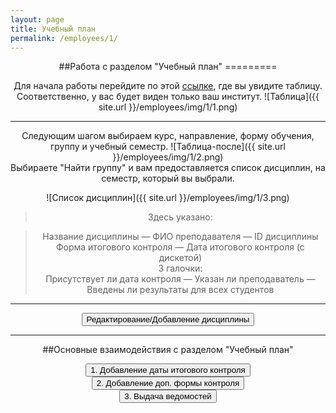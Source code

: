 ```yaml
---
layout: page
title: Учебный план
permalink: /employees/1/
---
```

<center>
##Работа с разделом "Учебный план"
=========

Для начала работы перейдите по этой [ссылке](http://matrix2.mgup.ru/study/2014-1/plans "Учебный план"), где вы увидите таблицу.  
Соответственно, у вас будет виден только ваш институт.
![Таблица]({{ site.url }}/employees/img/1/1.png)  
***
Следующим шагом выбираем курс, направление, форму обучения, группу и учебный семестр.
![Таблица-после]({{ site.url }}/employees/img/1/2.png)  
Выбираете "Найти группу" и вам предоставляется список дисциплин, на семестр, который вы выбрали.

![Список дисциплин]({{ site.url }}/employees/img/1/3.png)  


>Здесь указано:  

> Название дисциплины — ФИО преподавателя — ID дисциплины  
Форма итогового контроля — Дата итогового контроля (с дискетой)  
3 галочки:  
Присутствует ли дата контроля — Указан ли преподаватель — Введены ли результаты для всех студентов

***


</details>
<div class="spoil">
<div class="smallfont"><input type="button" value="Редактирование/Добавление дисциплины" class="input-button" onclick="if (this.parentNode.parentNode.getElementsByTagName('div')[1].getElementsByTagName('div')[0].style.display != '') { this.parentNode.parentNode.getElementsByTagName('div')[1].getElementsByTagName('div')[0].style.display = ''; this.innerText = ''; this.value = 'Свернуть'; } else { this.parentNode.parentNode.getElementsByTagName('div')[1].getElementsByTagName('div')[0].style.display = 'none'; this.innerText = ''; this.value = 'Текст спойлера'; }"/>
</div>
<div class="alt2">
<div style="display: none;">

Щёлкаем "Редактировать дисциплину"
![Щелкаем]({{ site.url }}/employees/img/1/4.png)  
И получаем  
![Поле редактирования]({{ site.url }}/employees/img/1/5.png)  
Здесь вы можете поменять большую часть данных о дисциплине:  
Преподавателя, итоговую форму оценки и т.д.  
Если надо добавить дополнительный контроль, просто щёлкните на соответствующей надписи.

***
Выбираем
![выбрали]({{ site.url }}/employees/img/1/6.png)  
И появляется поле добавления дисциплины
![Поле добавления]({{ site.url }}/employees/img/1/7.png)  
Здесь набирается кафедра, название дисциплины, ведущий преподаватель и форма итогового контроля.

</div>
</div>
</div>

***

##Основные взаимодействия с разделом "Учебный план"

</details>
<div class="spoil">
<div class="smallfont"><input type="button" value="1. Добавление даты итогового контроля" class="input-button" onclick="if (this.parentNode.parentNode.getElementsByTagName('div')[1].getElementsByTagName('div')[0].style.display != '') { this.parentNode.parentNode.getElementsByTagName('div')[1].getElementsByTagName('div')[0].style.display = ''; this.innerText = ''; this.value = 'Свернуть'; } else { this.parentNode.parentNode.getElementsByTagName('div')[1].getElementsByTagName('div')[0].style.display = 'none'; this.innerText = ''; this.value = 'Текст спойлера'; }"/>
</div>
<div class="alt2">
<div style="display: none;">

Находим поле — ![Само поле]({{ site.url }}/employees/img/1/8.png), щелкаем  и появляется календарь, в котором вы можете выбрать дату экзамена, или доп. итогового контроля.  
![Календарик]({{ site.url }}/employees/img/1/9.png) 

</div>
</div>
</div>


</details>
<div class="spoil">
<div class="smallfont"><input type="button" value="2. Добавление доп. формы контроля" class="input-button" onclick="if (this.parentNode.parentNode.getElementsByTagName('div')[1].getElementsByTagName('div')[0].style.display != '') { this.parentNode.parentNode.getElementsByTagName('div')[1].getElementsByTagName('div')[0].style.display = ''; this.innerText = ''; this.value = 'Свернуть'; } else { this.parentNode.parentNode.getElementsByTagName('div')[1].getElementsByTagName('div')[0].style.display = 'none'; this.innerText = ''; this.value = 'Текст спойлера'; }"/>
</div>
<div class="alt2">
<div style="display: none;">

Выбираете — "Редактировать"
![добавить]({{ site.url }}/employees/img/1/10.png)  
![Само поле]({{ site.url }}/employees/img/1/11.png)  

<b> Для выдачи ведомости по "Промежуточная аттестация" необходимо наличие проставленных оценок, указания преподавателя и проставленной даты (три галочки). </b>

</div>
</div>
</div>



</details>
<div class="spoil">
<div class="smallfont"><input type="button" value="3. Выдача ведомостей" class="input-button" onclick="if (this.parentNode.parentNode.getElementsByTagName('div')[1].getElementsByTagName('div')[0].style.display != '') { this.parentNode.parentNode.getElementsByTagName('div')[1].getElementsByTagName('div')[0].style.display = ''; this.innerText = ''; this.value = 'Свернуть'; } else { this.parentNode.parentNode.getElementsByTagName('div')[1].getElementsByTagName('div')[0].style.display = 'none'; this.innerText = ''; this.value = 'Текст спойлера'; }"/>
</div>
<div class="alt2">
<div style="display: none;">

Клацаем на ![кнопку]({{ site.url }}/employees/img/1/12.png) и нашему взору представляется  
![чудо]({{ site.url }}/employees/img/1/13.png)  
***
Дата меняется вручную  
![дата]({{ site.url }}/employees/img/1/14.png)  
Тип ведомости выбирается через низпадающее меню  
![менюха]({{ site.url }}/employees/img/1/15.png)  
Студентов выбирайте через галочку. 

</div>
</div>
</div>




